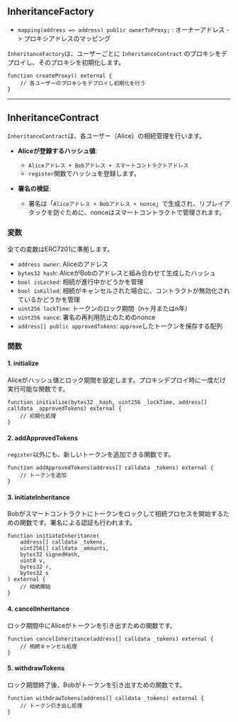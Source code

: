 ## **InheritanceFactory**


 - `mapping(address => address) public ownerToProxy;` : オーナーアドレス -> プロキシアドレスのマッピング


`InheritanceFactory`は、ユーザーごとに `InheritanceContract` のプロキシをデプロイし、そのプロキシを初期化します。

```solidity
function createProxy() external {
    // 各ユーザーのプロキシをデプロイし初期化を行う
}
```

---

## **InheritanceContract**

`InheritanceContract`は、各ユーザー（Alice）の相続管理を行います。

- **Aliceが登録するハッシュ値**:
   - `Aliceアドレス + Bobアドレス + スマートコントラクトアドレス`
   - `register`関数でハッシュを登録します。

- **署名の検証**:
   - 署名は「`Aliceアドレス + Bobアドレス + nonce`」で生成され、リプレイアタックを防ぐために、nonceはスマートコントラクトで管理されます。

### 変数
全ての変数はERC7201に準拠します。

- `address owner`: Aliceのアドレス
- `bytes32 hash`: AliceがBobのアドレスと組み合わせて生成したハッシュ
- `bool isLocked`: 相続が進行中かどうかを管理
- `bool isKilled`: 相続がキャンセルされた場合に、コントラクトが無効化されているかどうかを管理
- `uint256 lockTime`: トークンのロック期間（nヶ月またはn年）
- `uint256 nance`: 署名の再利用防止のためのnonce
- `address[] public approvedTokens`: `approve`したトークンを保存する配列

### 関数

#### 1. **initialize**
Aliceがハッシュ値とロック期間を設定します。プロキシデプロイ時に一度だけ実行可能な関数です。

```solidity
function initialize(bytes32 _hash, uint256 _lockTime, address[] calldata _approvedTokens) external {
    // 初期化処理
}
```

#### 2. **addApprovedTokens**
`register`以外にも、新しいトークンを追加できる関数です。

```solidity
function addApprovedTokens(address[] calldata _tokens) external {
    // トークンを追加
}
```

#### 3. **initiateInheritance**
Bobがスマートコントラクトにトークンをロックして相続プロセスを開始するための関数です。署名による認証も行われます。

```solidity
function initiateInheritance(
    address[] calldata _tokens, 
    uint256[] calldata _amounts,
    bytes32 signedHash,
    uint8 v, 
    bytes32 r, 
    bytes32 s
) external {
    // 相続開始
}
```

#### 4. **cancelInheritance**
ロック期間中にAliceがトークンを引き出すための関数です。

```solidity
function cancelInheritance(address[] calldata _tokens) external {
    // 相続キャンセル処理
}
```

#### 5. **withdrawTokens**
ロック期間終了後、Bobがトークンを引き出すための関数です。

```solidity
function withdrawTokens(address[] calldata _tokens) external {
    // トークン引き出し処理
}
```